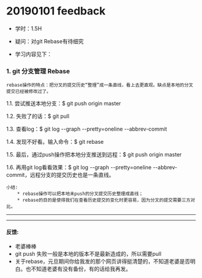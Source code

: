 # 20190101 feedback
* 学时：1.5H
* 疑问：对git Rebase有待细究

* 学习内容见下：

### 1. git 分支管理 Rebase

	rebase操作的特点：把分叉的提交历史“整理”成一条直线，看上去更直观。缺点是本地的分叉提交已经被修改过了。

1.1. 尝试推送本地分支：$ git push origin master

1.2. 失败了的话：$ git pull

1.3. 查看log：$ git log --graph --pretty=oneline --abbrev-commit

1.4. 发现不好看。输入命令：$ git rebase

1.5. 最后，通过push操作把本地分支推送到远程：$ git push origin master

1.6. 再用git log看看效果：$ git log --graph --pretty=oneline --abbrev-commit，远程分支的提交历史也是一条直线。


	小结:
		* rebase操作可以把本地未push的分叉提交历史整理成直线；
		* rebase的目的是使得我们在查看历史提交的变化时更容易，因为分叉的提交需要三方对比。


***
***
#### 反馈:
* 老婆棒棒
* git push 失败一般是本地的版本不是最新造成的，所以需要pull
* 关于rebase，元旦期间你给我发的那个网页讲得挺清楚的，不知道老婆是否明白。也不知道老婆有没有备份，有的话给我再发。

